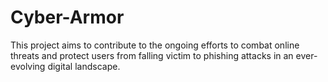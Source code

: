 # Cyber-Armor
This project aims to contribute to the ongoing efforts to combat online threats and protect users from falling victim to phishing attacks in an ever-evolving digital landscape.
